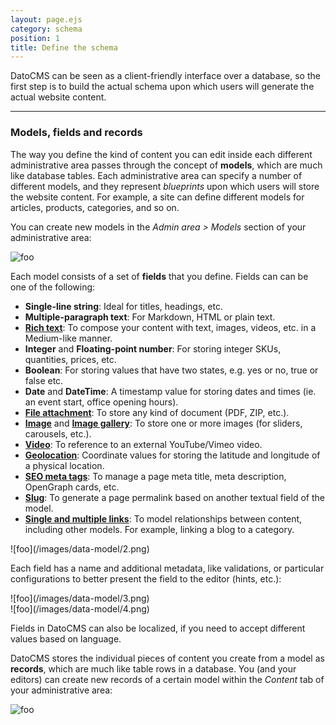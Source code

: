 ```yaml
---
layout: page.ejs
category: schema
position: 1
title: Define the schema
---
```


DatoCMS can be seen as a client-friendly interface over a database, so the first step is to build the actual schema upon which users will generate the actual website content.

---

### Models, fields and records

The way you define the kind of content you can edit inside each different administrative area passes through the concept of <strong>models</strong>, which are much like database tables. Each administrative area can specify a number of different models, and they represent <em>blueprints</em> upon which users will store the website content. For example, a site can define different models for articles, products, categories, and so on. 

You can create new models in the *Admin area > Models* section of your administrative area:

![foo](/images/data-model/1.png)

Each model consists of a set of <strong>fields</strong> that you define. Fields can can be one of the following:

* **Single-line string**: Ideal for titles, headings, etc.
* **Multiple-paragraph text**: For Markdown, HTML or plain text.
* [**Rich text**](/schema/rich-text.html): To compose your content with text, images, videos, etc. in a Medium-like manner.
* **Integer** and **Floating-point number**: For storing integer SKUs, quantities, prices, etc.
* **Boolean**: For storing values that have two states, e.g. yes or no, true or false etc.
* **Date** and **DateTime**: A timestamp value for storing dates and times (ie. an event start, office opening hours).
* [**File attachment**](/jekyll/fields.html#file-attachment-fields): To store any kind of document (PDF, ZIP, etc.).
* [**Image**](/jekyll/fields.html#image-fields) and [**Image gallery**](/jekyll/fields.html#image-gallery-fields): To store one or more images (for sliders, carousels, etc.).
* [**Video**](/jekyll/fields.html#video-fields): To reference to an external YouTube/Vimeo video.
* [**Geolocation**](/jekyll/fields.html#geolocation-fields): Coordinate values for storing the latitude and longitude of a physical location.
* [**SEO meta tags**](/jekyll/fields.html#seo-meta-tags-fields): To manage a page meta title, meta description, OpenGraph cards, etc.
* [**Slug**](/schema/slug-permalinks.html): To generate a page permalink based on another textual field of the model.
* [**Single and multiple links**](/schema/links.html): To model relationships between content, including other models. For example, linking a blog to a category.

<div class="small">
![foo](/images/data-model/2.png)
</div>
    
Each field has a name and additional metadata, like validations, or particular configurations to better present the field to the editor (hints, etc.):

<div class="two">
  <div>![foo](/images/data-model/3.png)</div>
  <div>![foo](/images/data-model/4.png)</div>
</div>

Fields in DatoCMS can also be localized, if you need to accept different values based on language.

DatoCMS stores the individual pieces of content you create from a model as <strong>records</strong>, which are much like table rows in a database. You (and your editors) can create new records of a certain model within the *Content* tab of your administrative area:

![foo](/images/data-model/5.png)
